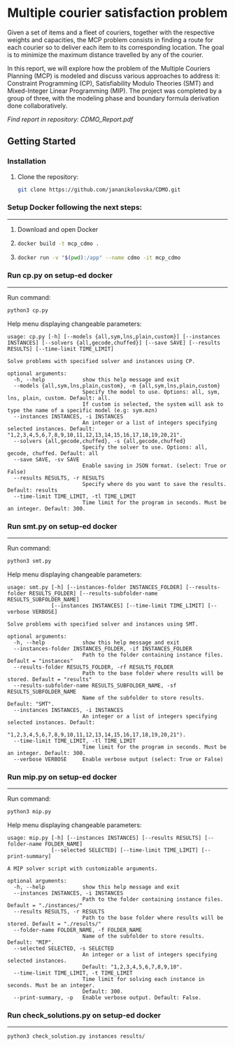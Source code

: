# Multiple courier satisfaction problem

Given a set of items and a fleet of couriers, together with the respective weights and capacities, the
MCP problem consists in finding a route for each courier so to deliver each item to its corresponding
location. The goal is to minimize the maximum distance travelled by any of the courier.  

In this report, we will explore how the problem of the Multiple Couriers Planning (MCP) is modeled
and discuss various approaches to address it: Constraint Programming (CP), Satisfiability Modulo
Theories (SMT) and Mixed-Integer Linear Programming (MIP). The project was completed by a group
of three, with the modeling phase and boundary formula derivation done collaboratively. 

_Find report in repository: CDMO_Report.pdf_

## Getting Started  
### Installation  
1. Clone the repository:  
   ```bash
   git clone https://github.com/jananikolovska/CDMO.git
   ```  

### **Setup Docker** following the next steps: <br/> 
---
1. Download and open Docker
2. ```bash
   docker build -t mcp_cdmo .
   ```
3. ```bash
   docker run -v "$(pwd):/app" --name cdmo -it mcp_cdmo
   ```

### **Run cp.py** on setup-ed docker <br/>
---
Run command: 
```bash 
python3 cp.py
```

Help menu displaying changeable parameters:
```
usage: cp.py [-h] [--models {all,sym,lns,plain,custom}] [--instances INSTANCES] [--solvers {all,gecode,chuffed}] [--save SAVE] [--results RESULTS] [--time-limit TIME_LIMIT]
                        
Solve problems with specified solver and instances using CP.

optional arguments:
  -h, --help            show this help message and exit
  --models {all,sym,lns,plain,custom}, -m {all,sym,lns,plain,custom}
                        Specify the model to use. Options: all, sym, lns, plain, custom. Default: all.
                        If custom is selected, the system will ask to type the name of a specific model (e.g: sym.mzn)
  --instances INSTANCES, -i INSTANCES
                        An integer or a list of integers specifying selected instances. Default: "1,2,3,4,5,6,7,8,9,10,11,12,13,14,15,16,17,18,19,20,21".
  --solvers {all,gecode,chuffed}, -s {all,gecode,chuffed}
                        Specify the solver to use. Options: all, gecode, chuffed. Default: all
  --save SAVE, -sv SAVE
                        Enable saving in JSON format. (select: True or False)
  --results RESULTS, -r RESULTS
                        Specify where do you want to save the results. Default: results
  --time-limit TIME_LIMIT, -tl TIME_LIMIT
                        Time limit for the program in seconds. Must be an integer. Default: 300.
```


### **Run smt.py** on setup-ed docker <br/>
---
Run command: 
```bash 
python3 smt.py
```
Help menu displaying changeable parameters:
```
usage: smt.py [-h] [--instances-folder INSTANCES_FOLDER] [--results-folder RESULTS_FOLDER] [--results-subfolder-name RESULTS_SUBFOLDER_NAME]
              [--instances INSTANCES] [--time-limit TIME_LIMIT] [--verbose VERBOSE]

Solve problems with specified solver and instances using SMT.

optional arguments:
  -h, --help            show this help message and exit
  --instances-folder INSTANCES_FOLDER, -if INSTANCES_FOLDER
                        Path to the folder containing instance files. Default = "instances"
  --results-folder RESULTS_FOLDER, -rf RESULTS_FOLDER
                        Path to the base folder where results will be stored. Default = "results"
  --results-subfolder-name RESULTS_SUBFOLDER_NAME, -sf RESULTS_SUBFOLDER_NAME
                        Name of the subfolder to store results. Default: "SMT".
  --instances INSTANCES, -i INSTANCES
                        An integer or a list of integers specifying selected instances. Default:
                        "1,2,3,4,5,6,7,8,9,10,11,12,13,14,15,16,17,18,19,20,21").
  --time-limit TIME_LIMIT, -tl TIME_LIMIT
                        Time limit for the program in seconds. Must be an integer. Default: 300.
  --verbose VERBOSE     Enable verbose output (select: True or False)
```
### **Run mip.py** on setup-ed docker <br/>
---

Run command: 
```bash
python3 mip.py
```

Help menu displaying changeable parameters:

```
usage: mip.py [-h] [--instances INSTANCES] [--results RESULTS] [--folder-name FOLDER_NAME]
              [--selected SELECTED] [--time-limit TIME_LIMIT] [--print-summary]

A MIP solver script with customizable arguments.

optional arguments:
  -h, --help            show this help message and exit
  --instances INSTANCES, -i INSTANCES
                        Path to the folder containing instance files. Default = "./instances/"
  --results RESULTS, -r RESULTS
                        Path to the base folder where results will be stored. Default = "./results/"
  --folder-name FOLDER_NAME, -f FOLDER_NAME
                        Name of the subfolder to store results. Default: "MIP".
  --selected SELECTED, -s SELECTED
                        An integer or a list of integers specifying selected instances.
                        Default: "1,2,3,4,5,6,7,8,9,10".
  --time-limit TIME_LIMIT, -t TIME_LIMIT
                        Time limit for solving each instance in seconds. Must be an integer.
                        Default: 300.
  --print-summary, -p   Enable verbose output. Default: False.
```



### **Run check_solutions.py** on setup-ed docker <br/>
---
```bash
python3 check_solution.py instances results/
```


